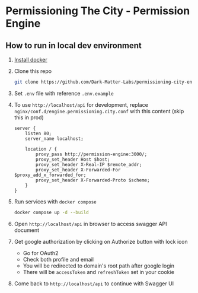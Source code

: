 # Permissioning The City - Permission Engine

## How to run in local dev environment

1. [Install docker](https://docs.docker.com/engine/install/)
1. Clone this repo

   ```bash
   git clone https://github.com/Dark-Matter-Labs/permissioning-city-engine.git
   ```

1. Set `.env` file with reference `.env.example`

1. To use `http://localhost/api` for development, replace `nginx/conf.d/engine.permissioning.city.conf` with this content (skip this in prod)

   ```nginx
   server {
       listen 80;
       server_name localhost;

       location / {
           proxy_pass http://permission-engine:3000/;
           proxy_set_header Host $host;
           proxy_set_header X-Real-IP $remote_addr;
           proxy_set_header X-Forwarded-For $proxy_add_x_forwarded_for;
           proxy_set_header X-Forwarded-Proto $scheme;
       }
   }
   ```

1. Run services with `docker compose`

   ```bash
   docker compose up -d --build
   ```

1. Open `http://localhost/api` in browser to access swagger API document
1. Get google authorization by clicking on Authorize button with lock icon
   - Go for OAuth2
   - Check both profile and email
   - You will be redirected to domain's root path after google login
   - There will be `accessToken` and `refreshToken` set in your cookie
1. Come back to `http://localhost/api` to continue with Swagger UI
